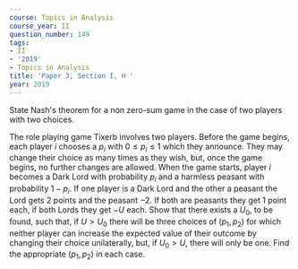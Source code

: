 ```yaml
---
course: Topics in Analysis
course_year: II
question_number: 149
tags:
- II
- '2019'
- Topics in Analysis
title: 'Paper 3, Section I, H '
year: 2019
---
```




State Nash's theorem for a non zero-sum game in the case of two players with two choices.

The role playing game Tixerb involves two players. Before the game begins, each player $i$ chooses a $p_{i}$ with $0 \leqslant p_{i} \leqslant 1$ which they announce. They may change their choice as many times as they wish, but, once the game begins, no further changes are allowed. When the game starts, player $i$ becomes a Dark Lord with probability $p_{i}$ and a harmless peasant with probability $1-p_{i}$. If one player is a Dark Lord and the other a peasant the Lord gets 2 points and the peasant $-2$. If both are peasants they get 1 point each, if both Lords they get $-U$ each. Show that there exists a $U_{0}$, to be found, such that, if $U>U_{0}$ there will be three choices of $\left(p_{1}, p_{2}\right)$ for which neither player can increase the expected value of their outcome by changing their choice unilaterally, but, if $U_{0}>U$, there will only be one. Find the appropriate $\left(p_{1}, p_{2}\right)$ in each case.